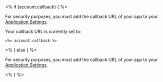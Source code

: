 <div class="setup-callback">
<% if (account.callback) { %>
<p>For security purposes, you must add the callback URL of your app to your <a href="${manage_url}/#/applications/${account.clientId}/settings">Application Settings</a>.</p>
<p>Your callback URL is currently set to:</p>
<pre><code><%= account.callback %></code></pre>
<% } else { %>
<p>For security purposes, you must add the callback URL of your app to your <a href="${manage_url}/#/applications">Application Settings</a>.</p>
<% } %>

</div>
